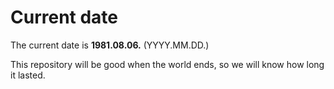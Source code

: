# Current date

The current date is **1981.08.06.** (YYYY.MM.DD.)

This repository will be good when the world ends, so we will know how long it lasted.